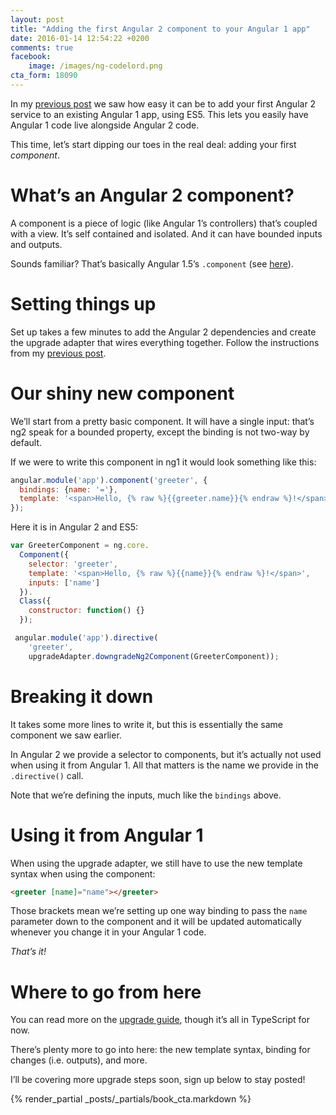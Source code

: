 ```yaml
---
layout: post
title: "Adding the first Angular 2 component to your Angular 1 app"
date: 2016-01-14 12:54:22 +0200
comments: true
facebook:
    image: /images/ng-codelord.png
cta_form: 18090
---
```


In my [previous post](http://www.codelord.net/2016/01/07/adding-the-first-angular-2-service-to-your-angular-1-app/) we saw how easy it can be to add your first Angular 2 service to an existing Angular 1 app, using ES5.
This lets you easily have Angular 1 code live alongside Angular 2 code.

This time, let’s start dipping our toes in the real deal: adding your first *component*.

# What’s an Angular 2 component?

A component is a piece of logic (like Angular 1’s controllers) that’s coupled with a view.
It’s self contained and isolated.
And it can have bounded inputs and outputs.

Sounds familiar?
That’s basically Angular 1.5’s `.component` (see [here](http://www.codelord.net/2015/12/17/angulars-component-what-is-it-good-for/)).

# Setting things up

Set up takes a few minutes to add the Angular 2 dependencies and  create the upgrade adapter that wires everything together.
Follow the instructions from my [previous post](http://www.codelord.net/2016/01/07/adding-the-first-angular-2-service-to-your-angular-1-app/).

# Our shiny new component

We’ll start from a pretty basic component.
It will have a single input: that’s ng2 speak for a bounded property, except the binding is not two-way by default.

If we were to write this component in ng1 it would look something like this:

```javascript
angular.module('app').component('greeter', {
  bindings: {name: '='},
  template: '<span>Hello, {% raw %}{{greeter.name}}{% endraw %}!</span>'
});
```

Here it is in Angular 2 and ES5:

```javascript
var GreeterComponent = ng.core.
  Component({
    selector: 'greeter',
    template: '<span>Hello, {% raw %}{{name}}{% endraw %}!</span>',
    inputs: ['name']
  }).
  Class({
    constructor: function() {}
  });

 angular.module('app').directive(
    'greeter',
    upgradeAdapter.downgradeNg2Component(GreeterComponent));
```

# Breaking it down

It takes some more lines to write it, but this is essentially the same component we saw earlier.

In Angular 2 we provide a selector to components, but it’s actually not used when using it from Angular 1.
All that matters is the name we provide in the `.directive()` call.

Note that we’re defining the inputs, much like the `bindings` above.

# Using it from Angular 1

When using the upgrade adapter, we still have to use the new template syntax when using the component:

```html
<greeter [name]="name"></greeter>
```

Those brackets mean we’re setting up one way binding to pass the `name` parameter down to the component and it will be updated automatically whenever you change it in your Angular 1 code.

*That’s it!*

# Where to go from here

You can read more on the [upgrade guide](https://angular.io/docs/ts/latest/guide/upgrade.html), though it’s all in TypeScript for now.

There’s plenty more to go into here: the new template syntax, binding for changes (i.e. outputs), and more.

I’ll be covering more upgrade steps soon, sign up below to stay posted!

{% render_partial _posts/_partials/book_cta.markdown %}
